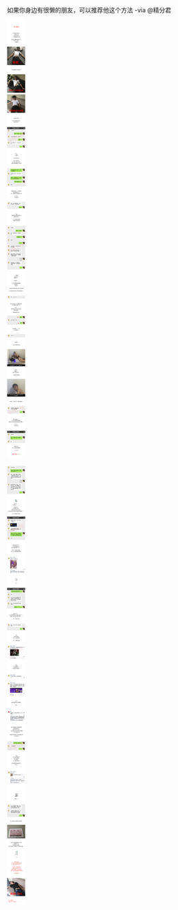 如果你身边有很懒的朋友，可以推荐他这个方法 -via @精分君

![5b8c2889039948c581e847c4a3341dc5](https://raw.githubusercontent.com/wxlzmt/cdn1/master/ext/qw/groups/10001/5b8c2889039948c581e847c4a3341dc5.png)

![e5137e06e9164f8986ed7392b646641d.png](https://raw.githubusercontent.com/wxlzmt/cdn1/master/ext/qw/groups/10001/e5137e06e9164f8986ed7392b646641d.png)

